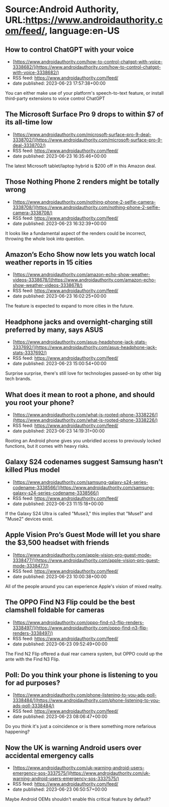# Source:Android Authority, URL:https://www.androidauthority.com/feed/, language:en-US

## How to control ChatGPT with your voice
 - [https://www.androidauthority.com/how-to-control-chatgpt-with-voice-3338682/](https://www.androidauthority.com/how-to-control-chatgpt-with-voice-3338682/)
 - RSS feed: https://www.androidauthority.com/feed/
 - date published: 2023-06-23 17:57:38+00:00

You can either make use of your platform's speech-to-text feature, or install third-party extensions to voice control ChatGPT

## The Microsoft Surface Pro 9 drops to within $7 of its all-time low
 - [https://www.androidauthority.com/microsoft-surface-pro-9-deal-3338702/](https://www.androidauthority.com/microsoft-surface-pro-9-deal-3338702/)
 - RSS feed: https://www.androidauthority.com/feed/
 - date published: 2023-06-23 16:35:46+00:00

The latest Microsoft tablet/laptop hybrid is $200 off in this Amazon deal.

## Those Nothing Phone 2 renders might be totally wrong
 - [https://www.androidauthority.com/nothing-phone-2-selfie-camera-3338708/](https://www.androidauthority.com/nothing-phone-2-selfie-camera-3338708/)
 - RSS feed: https://www.androidauthority.com/feed/
 - date published: 2023-06-23 16:32:39+00:00

It looks like a fundamental aspect of the renders could be incorrect, throwing the whole look into question.

## Amazon’s Echo Show now lets you watch local weather reports in 15 cities
 - [https://www.androidauthority.com/amazon-echo-show-weather-videos-3338678/](https://www.androidauthority.com/amazon-echo-show-weather-videos-3338678/)
 - RSS feed: https://www.androidauthority.com/feed/
 - date published: 2023-06-23 16:02:25+00:00

The feature is expected to expand to more cities in the future.

## Headphone jacks and overnight-charging still preferred by many, says ASUS
 - [https://www.androidauthority.com/asus-headphone-jack-stats-3337692/](https://www.androidauthority.com/asus-headphone-jack-stats-3337692/)
 - RSS feed: https://www.androidauthority.com/feed/
 - date published: 2023-06-23 15:00:54+00:00

Surprise surprise, there's still love for technologies passed-on by other big tech brands.

## What does it mean to root a phone, and should you root your phone?
 - [https://www.androidauthority.com/what-is-rooted-phone-3338226/](https://www.androidauthority.com/what-is-rooted-phone-3338226/)
 - RSS feed: https://www.androidauthority.com/feed/
 - date published: 2023-06-23 14:19:31+00:00

Rooting an Android phone gives you unbridled access to previously locked functions, but it comes with heavy risks.

## Galaxy S24 codenames suggest Samsung hasn’t killed Plus model
 - [https://www.androidauthority.com/samsung-galaxy-s24-series-codename-3338566/](https://www.androidauthority.com/samsung-galaxy-s24-series-codename-3338566/)
 - RSS feed: https://www.androidauthority.com/feed/
 - date published: 2023-06-23 11:15:18+00:00

If the Galaxy S24 Ultra is called "Muse3," this implies that "Muse1" and "Muse2" devices exist.

## Apple Vision Pro’s Guest Mode will let you share the $3,500 headset with friends
 - [https://www.androidauthority.com/apple-vision-pro-guest-mode-3338477/](https://www.androidauthority.com/apple-vision-pro-guest-mode-3338477/)
 - RSS feed: https://www.androidauthority.com/feed/
 - date published: 2023-06-23 10:00:38+00:00

All of the people around you can experience Apple's vision of mixed reality.

## The OPPO Find N3 Flip could be the best clamshell foldable for cameras
 - [https://www.androidauthority.com/oppo-find-n3-flip-renders-3338497/](https://www.androidauthority.com/oppo-find-n3-flip-renders-3338497/)
 - RSS feed: https://www.androidauthority.com/feed/
 - date published: 2023-06-23 09:52:49+00:00

The Find N2 Flip offered a dual rear camera system, but OPPO could up the ante with the Find N3 Flip.

## Poll: Do you think your phone is listening to you for ad purposes?
 - [https://www.androidauthority.com/phone-listening-to-you-ads-poll-3338484/](https://www.androidauthority.com/phone-listening-to-you-ads-poll-3338484/)
 - RSS feed: https://www.androidauthority.com/feed/
 - date published: 2023-06-23 08:06:47+00:00

Do you think it's just a coincidence or is there something more nefarious happening?

## Now the UK is warning Android users over accidental emergency calls
 - [https://www.androidauthority.com/uk-warning-android-users-emergency-sos-3337575/](https://www.androidauthority.com/uk-warning-android-users-emergency-sos-3337575/)
 - RSS feed: https://www.androidauthority.com/feed/
 - date published: 2023-06-23 06:50:57+00:00

Maybe Android OEMs shouldn't enable this critical feature by default?

